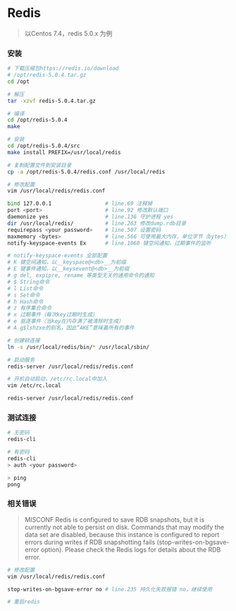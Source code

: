 # Redis

> 以Centos 7.4，redis 5.0.x 为例  

### 安装

```bash
# 下载压缩包https://redis.io/download
# /opt/redis-5.0.4.tar.gz
cd /opt

# 解压
tar -xzvf redis-5.0.4.tar.gz

# 编译
cd /opt/redis-5.0.4
make

# 安装
cd /opt/redis-5.0.4/src
make install PREFIX=/usr/local/redis

# 复制配置文件到安装目录
cp -a /opt/redis-5.0.4/redis.conf /usr/local/redis

# 修改配置
vim /usr/local/redis/redis.conf

bind 127.0.0.1                 # line.69 注释掉
port <port>                    # line.92 修改默认端口
daemonize yes                  # line.136 守护进程 yes
dir /usr/local/redis/          # line.263 修改dump.rdb目录
requirepass <your password>    # line.507 设置密码
maxmemory <bytes>              # line.566 可使用最大内存，单位字节（bytes）
notify-keyspace-events Ex      # line.1060 键空间通知，过期事件的监听

# notify-keyspace-events 全部配置
# K 键空间通知，以__keyspace@<db>__为前缀
# E 键事件通知，以__keysevent@<db>__为前缀
# g del, expipre, rename 等类型无关的通用命令的通知
# $ String命令
# l List命令
# s Set命令
# h Hash命令
# z 有序集合命令
# x 过期事件（每次key过期时生成）
# e 驱逐事件（当key在内存满了被清除时生成）
# A g$lshzxe的别名，因此“AKE”意味着所有的事件

# 创建软连接
ln -s /usr/local/redis/bin/* /usr/local/sbin/

# 启动服务
redis-server /usr/local/redis/redis.conf

# 开机自动启动，/etc/rc.local中加入
vim /etc/rc.local

redis-server /usr/local/redis/redis.conf
```

### 测试连接

```bash
# 无密码
redis-cli

# 有密码
redis-cli
> auth <your password>

> ping
pong
```

### 相关错误

> MISCONF Redis is configured to save RDB snapshots, but it is currently not able to persist on disk. Commands that may modify the data set are disabled, because this instance is configured to report errors during writes if RDB snapshotting fails &#40;stop-writes-on-bgsave-error option&#41;. Please check the Redis logs for details about the RDB error.  

```bash
# 修改配置
vim /usr/local/redis/redis.conf

stop-writes-on-bgsave-error no # line.235 持久化失败报错 no，继续使用

# 重启redis
```